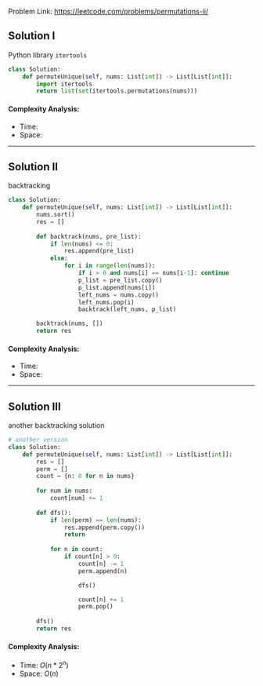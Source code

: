 Problem Link: https://leetcode.com/problems/permutations-ii/



## Solution I
Python library `itertools`

```python
class Solution:
    def permuteUnique(self, nums: List[int]) -> List[List[int]]:
        import itertools
        return list(set(itertools.permutations(nums)))
```

#### Complexity Analysis:
- Time: 
- Space: 

---

## Solution II
backtracking

```python
class Solution:
    def permuteUnique(self, nums: List[int]) -> List[List[int]]:
        nums.sort()
        res = []
        
        def backtrack(nums, pre_list):
            if len(nums) <= 0:
                res.append(pre_list)
            else:
                for i in range(len(nums)):
                    if i > 0 and nums[i] == nums[i-1]: continue
                    p_list = pre_list.copy()
                    p_list.append(nums[i])
                    left_nums = nums.copy()
                    left_nums.pop(i)
                    backtrack(left_nums, p_list)

        backtrack(nums, [])
        return res
```

#### Complexity Analysis:
- Time:
- Space:

---

## Solution III
another backtracking solution

```python
# another version
class Solution:
    def permuteUnique(self, nums: List[int]) -> List[List[int]]:
        res = []
        perm = []
        count = {n: 0 for n in nums}
        
        for num in nums:
            count[num] += 1
        
        def dfs():
            if len(perm) == len(nums):
                res.append(perm.copy())
                return
            
            for n in count:
                if count[n] > 0:
                    count[n] -= 1
                    perm.append(n)

                    dfs()

                    count[n] += 1
                    perm.pop()
        
        dfs()
        return res
```

#### Complexity Analysis:
- Time: $O(n * 2^n)$
- Space: $O(n)$